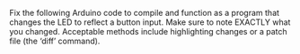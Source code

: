 Fix the following Arduino code to compile and function as a program that changes the LED to reflect a button input. 
Make sure to note EXACTLY what you changed. 
Acceptable methods include highlighting changes or a patch file (the ‘diff’ command).
